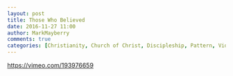 ```yaml
---
layout: post
title: Those Who Believed
date: 2016-11-27 11:00
author: MarkMayberry
comments: true
categories: [Christianity, Church of Christ, Discipleship, Pattern, Video]
---
```

https://vimeo.com/193976659
